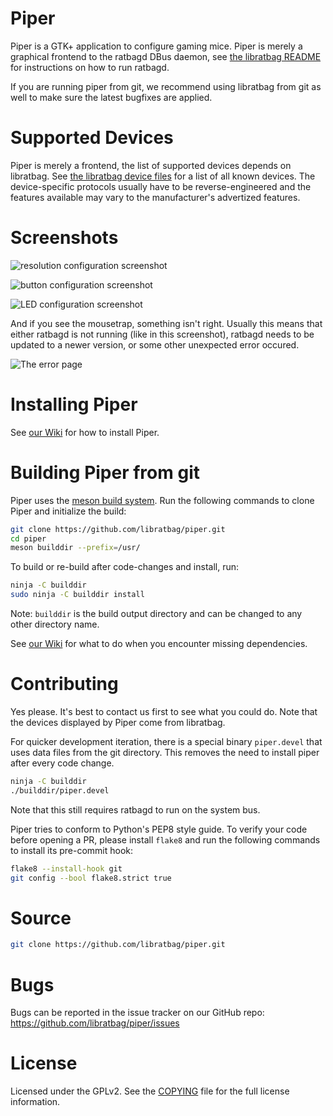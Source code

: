 Piper
=====

Piper is a GTK+ application to configure gaming mice. Piper is merely a
graphical frontend to the ratbagd DBus daemon, see [the libratbag
README](https://github.com/libratbag/libratbag/blob/master/README.md#running-ratbagd-as-dbus-activated-systemd-service)
for instructions on how to run ratbagd.

If you are running piper from git, we recommend using libratbag from git
as well to make sure the latest bugfixes are applied.

Supported Devices
=================
Piper is merely a frontend, the list of supported devices depends on
libratbag. See [the libratbag device
files](https://github.com/libratbag/libratbag/tree/master/data/devices) for
a list of all known devices.  The device-specific protocols usually have to
be reverse-engineered and the features available may vary to the
manufacturer's advertized features.

Screenshots
===========

![resolution configuration screenshot](https://github.com/libratbag/piper/blob/wiki/screenshots/piper-resolutionpage.png)

![button configuration screenshot](https://github.com/libratbag/piper/blob/wiki/screenshots/piper-buttonpage.png)

![LED configuration screenshot](https://github.com/libratbag/piper/blob/wiki/screenshots/piper-ledpage.png)

And if you see the mousetrap, something isn't right. Usually this means that
either ratbagd is not running (like in this screenshot), ratbagd needs to be
updated to a newer version, or some other unexpected error occured.

![The error page](https://github.com/libratbag/piper/blob/wiki/screenshots/piper-errorpage.png)

Installing Piper
================

See [our Wiki](https://github.com/libratbag/piper/wiki/Installation) for how to install Piper.

Building Piper from git
=======================

Piper uses the [meson build system](http://mesonbuild.com/). Run the following
commands to clone Piper and initialize the build:

```sh
git clone https://github.com/libratbag/piper.git
cd piper
meson builddir --prefix=/usr/
```

To build or re-build after code-changes and install, run:

```sh
ninja -C builddir
sudo ninja -C builddir install
```

Note: `builddir` is the build output directory and can be changed to any other
directory name.

See [our Wiki](https://github.com/libratbag/piper/wiki/Installation) for what
to do when you encounter missing dependencies.

Contributing
============

Yes please. It's best to contact us first to see what you could do. Note that
the devices displayed by Piper come from libratbag.

For quicker development iteration, there is a special binary `piper.devel`
that uses data files from the git directory. This removes the need to
install piper after every code change.

```sh
ninja -C builddir
./builddir/piper.devel
```
Note that this still requires ratbagd to run on the system bus.

Piper tries to conform to Python's PEP8 style guide. To verify your code before
opening a PR, please install `flake8` and run the following commands to install
its pre-commit hook:

```sh
flake8 --install-hook git
git config --bool flake8.strict true
```

Source
======

```sh
git clone https://github.com/libratbag/piper.git
```

Bugs
====

Bugs can be reported in the issue tracker on our GitHub repo:
https://github.com/libratbag/piper/issues

License
=======

Licensed under the GPLv2. See the
[COPYING](https://github.com/libratbag/piper/blob/master/COPYING) file for the
full license information.
